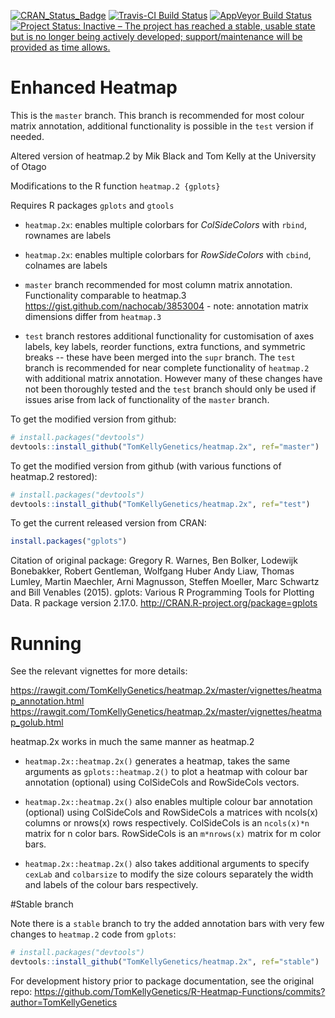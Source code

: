 [![CRAN_Status_Badge](http://www.r-pkg.org/badges/version/heatmap.2x)](https://cran.r-project.org/package=heatmap.2x)
[![Travis-CI Build Status](https://travis-ci.org/TomKellyGenetics/heatmap.2x.svg?branch=master)](https://travis-ci.org/TomKellyGenetics/heatmap.2x)
[![AppVeyor Build Status](https://ci.appveyor.com/api/projects/status/github/TomKellyGenetics/heatmap.2x?branch=master&svg=true)](https://ci.appveyor.com/project/TomKellyGenetics/heatmap.2x)
[![Project Status: Inactive – The project has reached a stable, usable state but is no longer being actively developed; support/maintenance will be provided as time allows.](http://www.repostatus.org/badges/latest/inactive.svg)](http://www.repostatus.org/#inactive)

Enhanced Heatmap
===================
This is the `master` branch. This branch is recommended for most colour matrix annotation, additional functionality is possible in the `test` version if needed.

Altered version of heatmap.2 by Mik Black and Tom Kelly at the University of Otago

Modifications to the R function `heatmap.2 {gplots}`

Requires R packages `gplots` and `gtools`

* `heatmap.2x`: enables multiple colorbars for _ColSideColors_ with `rbind`, rownames are labels

* `heatmap.2x`: enables multiple colorbars for _RowSideColors_ with `cbind`, colnames are labels

* `master` branch recommended for most column matrix annotation. Functionality comparable to heatmap.3 https://gist.github.com/nachocab/3853004 - note: annotation matrix dimensions differ from `heatmap.3`

* `test` branch restores additional functionality for customisation of axes labels, key labels, reorder functions, extra functions, and symmetric breaks -- these have been merged into the `supr` branch. The `test` branch is recommended for near complete functionality of `heatmap.2` with additional matrix annotation. However many of these changes have not been thoroughly tested and the `test` branch should only be used if issues arise from lack of functionality of the `master` branch.

To get the modified version from github:

```R
# install.packages("devtools")
devtools::install_github("TomKellyGenetics/heatmap.2x", ref="master")
```

To get the modified version from github (with various functions of heatmap.2 restored):

```R
# install.packages("devtools")
devtools::install_github("TomKellyGenetics/heatmap.2x", ref="test")
```

To get the current released version from CRAN:

```R
install.packages("gplots")
```

Citation of original package: Gregory R. Warnes, Ben Bolker, Lodewijk Bonebakker, Robert Gentleman,
  Wolfgang Huber Andy Liaw, Thomas Lumley, Martin Maechler, Arni
  Magnusson, Steffen Moeller, Marc Schwartz and Bill Venables (2015).
  gplots: Various R Programming Tools for Plotting Data. R package
  version 2.17.0. http://CRAN.R-project.org/package=gplots


# Running

See the relevant vignettes for more details:

https://rawgit.com/TomKellyGenetics/heatmap.2x/master/vignettes/heatmap_annotation.html
https://rawgit.com/TomKellyGenetics/heatmap.2x/master/vignettes/heatmap_golub.html

heatmap.2x works in much the same manner as heatmap.2

* `heatmap.2x::heatmap.2x()` generates a heatmap, takes the same arguments as `gplots::heatmap.2()` to plot a heatmap with colour bar annotation (optional) using ColSideCols and RowSideCols vectors.

* `heatmap.2x::heatmap.2x()` also enables multiple colour bar annotation (optional) using ColSideCols and RowSideCols a matrices with ncols(x) columns or nrows(x) rows respectively. ColSideCols is an `ncols(x)*n` matrix for n color bars. RowSideCols is an `m*nrows(x)` matrix for m color bars.

* `heatmap.2x::heatmap.2x()` also takes additional arguments to specify `cexLab` and `colbarsize` to modify the size colours separately the width and labels of the colour bars respectively.

#Stable branch

Note there is a `stable` branch to try the added annotation bars with very few changes to `heatmap.2` code from `gplots`:
```R
# install.packages("devtools")
devtools::install_github("TomKellyGenetics/heatmap.2x", ref="stable")
```

For development history prior to package documentation, see the original repo: https://github.com/TomKellyGenetics/R-Heatmap-Functions/commits?author=TomKellyGenetics
